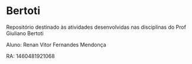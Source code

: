 # Bertoti
Repositório destinado às atividades desenvolvidas nas disciplinas do Prof Giuliano Bertoti

Aluno: Renan Vitor Fernandes Mendonça

RA: 1460481921068
